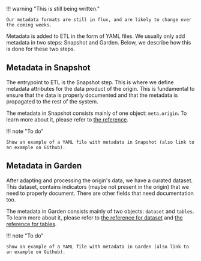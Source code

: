 !!! warning "This is still being written."

    Our metadata formats are still in flux, and are likely to change over the coming weeks.


Metadata is added to ETL in the form of YAML files. We usually only add metadata in two steps: Snapshot and Garden. Below, we describe how this is done for these two steps.

## Metadata in Snapshot
The entrypoint to ETL is the Snapshot step. This is where we define metadata attributes for the data product of the origin. This is fundamental to ensure that the data is properly documented and that the metadata is propagated to the rest of the system.

The metadata in Snapshot consists mainly of one object: `meta.origin`. To learn more about it, please refer to [the reference](../reference/origin).

!!! note "To do"

    Show an example of a YAML file with metadata in Snapshot (also link to an example on Github).


## Metadata in Garden
After adapting and processing the origin's data, we have a curated dataset. This dataset, contains indicators (maybe not present in the origin) that we need to properly document. There are other fields that need documentation too.

The metadata in Garden consists mainly of two objects: `dataset` and `tables`. To learn more about it, please refer to [the reference for dataset](../reference/dataset) and [the reference for tables](../reference/tables).

!!! note "To do"

    Show an example of a YAML file with metadata in Garden (also link to an example on Github).
